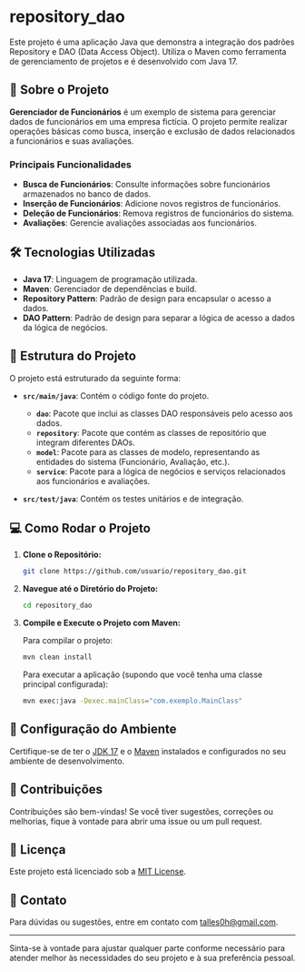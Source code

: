 # repository_dao

Este projeto é uma aplicação Java que demonstra a integração dos padrões Repository e DAO (Data Access Object). Utiliza o Maven como ferramenta de gerenciamento de projetos e é desenvolvido com Java 17.

## 🚀 Sobre o Projeto

**Gerenciador de Funcionários** é um exemplo de sistema para gerenciar dados de funcionários em uma empresa fictícia. O projeto permite realizar operações básicas como busca, inserção e exclusão de dados relacionados a funcionários e suas avaliações.

### Principais Funcionalidades

- **Busca de Funcionários**: Consulte informações sobre funcionários armazenados no banco de dados.
- **Inserção de Funcionários**: Adicione novos registros de funcionários.
- **Deleção de Funcionários**: Remova registros de funcionários do sistema.
- **Avaliações**: Gerencie avaliações associadas aos funcionários.

## 🛠️ Tecnologias Utilizadas

- **Java 17**: Linguagem de programação utilizada.
- **Maven**: Gerenciador de dependências e build.
- **Repository Pattern**: Padrão de design para encapsular o acesso a dados.
- **DAO Pattern**: Padrão de design para separar a lógica de acesso a dados da lógica de negócios.

## 🚧 Estrutura do Projeto

O projeto está estruturado da seguinte forma:

- **`src/main/java`**: Contém o código fonte do projeto.
  - **`dao`**: Pacote que inclui as classes DAO responsáveis pelo acesso aos dados.
  - **`repository`**: Pacote que contém as classes de repositório que integram diferentes DAOs.
  - **`model`**: Pacote para as classes de modelo, representando as entidades do sistema (Funcionário, Avaliação, etc.).
  - **`service`**: Pacote para a lógica de negócios e serviços relacionados aos funcionários e avaliações.

- **`src/test/java`**: Contém os testes unitários e de integração.

## 💻 Como Rodar o Projeto

1. **Clone o Repositório:**

   ```bash
   git clone https://github.com/usuario/repository_dao.git
   ```

2. **Navegue até o Diretório do Projeto:**

   ```bash
   cd repository_dao
   ```

3. **Compile e Execute o Projeto com Maven:**

   Para compilar o projeto:

   ```bash
   mvn clean install
   ```

   Para executar a aplicação (supondo que você tenha uma classe principal configurada):

   ```bash
   mvn exec:java -Dexec.mainClass="com.exemplo.MainClass"
   ```

## 🔧 Configuração do Ambiente

Certifique-se de ter o [JDK 17](https://www.oracle.com/java/technologies/javase-jdk17-downloads.html) e o [Maven](https://maven.apache.org/download.cgi) instalados e configurados no seu ambiente de desenvolvimento.

## 📝 Contribuições

Contribuições são bem-vindas! Se você tiver sugestões, correções ou melhorias, fique à vontade para abrir uma issue ou um pull request.

## 📄 Licença

Este projeto está licenciado sob a [MIT License](LICENSE).

## 📧 Contato

Para dúvidas ou sugestões, entre em contato com [talles0h@gmail.com](mailto:talles0h@gmail.com).

---

Sinta-se à vontade para ajustar qualquer parte conforme necessário para atender melhor às necessidades do seu projeto e à sua preferência pessoal.

